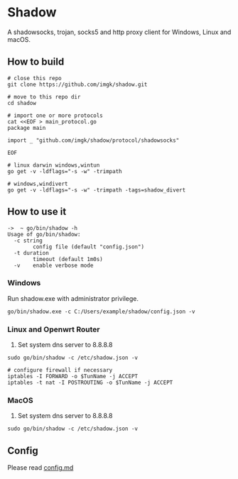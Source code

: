 # Shadow

A shadowsocks, trojan, socks5 and http proxy client for Windows, Linux and macOS.

## How to build

```
# close this repo
git clone https://github.com/imgk/shadow.git

# move to this repo dir
cd shadow

# import one or more protocols
cat <<EOF > main_protocol.go
package main

import _ "github.com/imgk/shadow/protocol/shadowsocks"

EOF

# linux darwin windows,wintun
go get -v -ldflags="-s -w" -trimpath

# windows,windivert
go get -v -ldflags="-s -w" -trimpath -tags=shadow_divert
```

## How to use it

```
->  ~ go/bin/shadow -h
Usage of go/bin/shadow:
  -c string
        config file (default "config.json")
  -t duration
        timeout (default 1m0s)
  -v    enable verbose mode
```

### Windows

Run shadow.exe with administrator privilege.
```
go/bin/shadow.exe -c C:/Users/example/shadow/config.json -v
```

### Linux and Openwrt Router

1. Set system dns server to 8.8.8.8

```
sudo go/bin/shadow -c /etc/shadow.json -v
```

```
# configure firewall if necessary
iptables -I FORWARD -o $TunName -j ACCEPT
iptables -t nat -I POSTROUTING -o $TunName -j ACCEPT
```

### MacOS

1. Set system dns server to 8.8.8.8

```
sudo go/bin/shadow -c /etc/shadow.json -v
```

## Config

Please read [config.md](https://github.com/imgk/shadow/blob/master/config.md)
